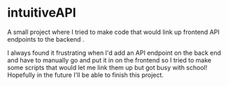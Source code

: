 # intuitiveAPI

A small project where I tried to make code that would link up frontend API endpoints to the backend .

I always found it frustrating when I'd add an API endpoint on the back end and have to manually go and put it in on the frontend so I tried to make some scripts that would let me link them up but got busy with school!
Hopefully in the future I'll be able to finish this project.
